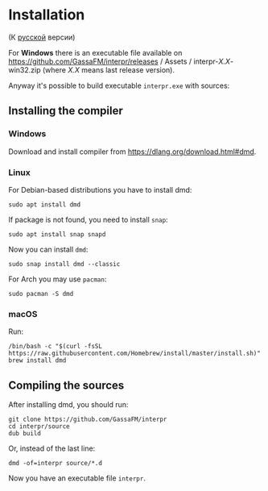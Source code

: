 # Installation

(К [русской](install.ru.md) версии)

For **Windows** there is an executable file available on https://github.com/GassaFM/interpr/releases / Assets / interpr-*X.X*-win32.zip (where *X.X* means last release version).

Anyway it's possible to build executable `interpr.exe` with sources:

## Installing the compiler

### Windows

Download and install compiler from https://dlang.org/download.html#dmd.

### Linux

For Debian-based distributions you have to install dmd: 
```
sudo apt install dmd
```
If package is not found, you need to install `snap`:
```
sudo apt install snap snapd
```
Now you can install `dmd`:
```
sudo snap install dmd --classic
```
For Arch you may use `pacman`:
```
sudo pacman -S dmd
```

### macOS

Run:
```
/bin/bash -c "$(curl -fsSL https://raw.githubusercontent.com/Homebrew/install/master/install.sh)"
brew install dmd
```

## Compiling the sources

After installing dmd, you should run:
```
git clone https://github.com/GassaFM/interpr
cd interpr/source
dub build
```
Or, instead of the last line:
```
dmd -of=interpr source/*.d
```
Now you have an executable file `interpr`.
